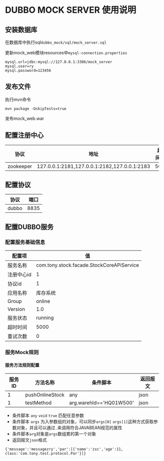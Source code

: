 
# DUBBO MOCK SERVER 使用说明

## 安装数据库

在数据库中执行sql`dubbo_mock/sql/mock_server.sql`

更新mock_web模块resources中`mysql-connection.properties`
```
mysql.url=jdbc:mysql://127.0.0.1:3306/mock_server
mysql.user=ry
mysql.password=123456
```

## 发布文件
执行mvn命令
```
mvn package -DskipTests=true
```
发布mock_web.war

## 配置注册中心
协议|地址|超时时间(毫秒)
----|----|---
zookeeper|127.0.0.1:2181,127.0.0.1:2182,127.0.0.1:2183|500000


## 配置协议
协议|端口
---|---
dubbo|8835


## 配置DUBBO服务

### 配置服务基础信息

配置项|值
---|---
服务名称|com.tony.stock.facade.StockCoreAPiService
注册中心id|1
协议id|1
应用名称|库存系统
Group|online
Version|1.0
服务状态|running
超时时间|5000
重试次数|0

### 服务Mock规则

#### 服务方法规则配置
服务ID|方法名称|条件脚本|返回报文
---|---|---|---
1|pushOnlineStock|any|json
1|testMethod|arg.warehId=='HQ01W500'|json

* 条件脚本 `any` `void` `true` 匹配任意参数
* 条件脚本 `args` 为入参数组的对象，可以同步`args[0]` `args[1]`这种方式获取参数对象，并且可以通过`.`来调用符合JAVABEAN规范的属性
* 条件脚本`arg`对象是`args`数组累的第一个对象
* 返回报文`json`格式


```
{'message':'messagezry','par':[{'name':'zxc','age':11, class:'com.tony.test.protocol.Par'}]}
```
